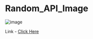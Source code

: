 # Random_API_Image
![image](https://github.com/user-attachments/assets/6f130b3a-56cc-430f-89c6-962e76532531)

Link - [Click Here](https://imagegenerator-dun.vercel.app/)
